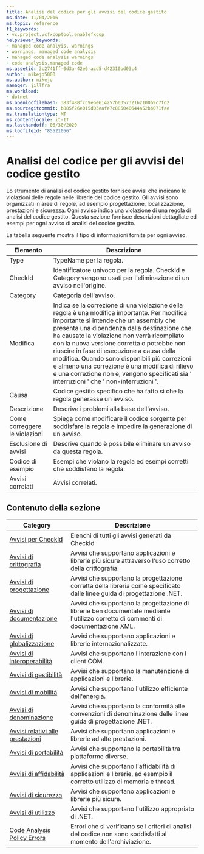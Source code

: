 ```yaml
---
title: Analisi del codice per gli avvisi del codice gestito
ms.date: 11/04/2016
ms.topic: reference
f1_keywords:
- vc.project.vcfxcoptool.enablefxcop
helpviewer_keywords:
- managed code analyis, warnings
- warnings, managed code analysis
- managed code analysis warnings
- code analysis,managed code
ms.assetid: 3c2741ff-0d3a-42e6-acd5-d42310bd03c4
author: mikejo5000
ms.author: mikejo
manager: jillfra
ms.workload:
- dotnet
ms.openlocfilehash: 383f488fcc9ebe614257b035732162100b9c7fd2
ms.sourcegitcommit: b885f26e015d03eafe7c885040644a52bb071fae
ms.translationtype: MT
ms.contentlocale: it-IT
ms.lasthandoff: 06/30/2020
ms.locfileid: "85521056"
---
```

# <a name="code-analysis-for-managed-code-warnings"></a>Analisi del codice per gli avvisi del codice gestito
Lo strumento di analisi del codice gestito fornisce avvisi che indicano le violazioni delle regole nelle librerie del codice gestito. Gli avvisi sono organizzati in aree di regole, ad esempio progettazione, localizzazione, prestazioni e sicurezza. Ogni avviso indica una violazione di una regola di analisi del codice gestito. Questa sezione fornisce descrizioni dettagliate ed esempi per ogni avviso di analisi del codice gestito.

 La tabella seguente mostra il tipo di informazioni fornite per ogni avviso.

|Elemento|Descrizione|
|----------|-----------------|
|Type|TypeName per la regola.|
|CheckId|Identificatore univoco per la regola. CheckId e Category vengono usati per l'eliminazione di un avviso nell'origine.|
|Category|Categoria dell'avviso.|
|Modifica|Indica se la correzione di una violazione della regola è una modifica importante. Per modifica importante si intende che un assembly che presenta una dipendenza dalla destinazione che ha causato la violazione non verrà ricompilato con la nuova versione corretta o potrebbe non riuscire in fase di esecuzione a causa della modifica. Quando sono disponibili più correzioni e almeno una correzione è una modifica di rilievo e una correzione non è, vengono specificati sia ' interruzioni ' che ' non-interruzioni '.|
|Causa|Codice gestito specifico che ha fatto sì che la regola generasse un avviso.|
|Descrizione|Descrive i problemi alla base dell'avviso.|
|Come correggere le violazioni|Spiega come modificare il codice sorgente per soddisfare la regola e impedire la generazione di un avviso.|
|Esclusione di avvisi|Descrive quando è possibile eliminare un avviso da questa regola.|
|Codice di esempio|Esempi che violano la regola ed esempi corretti che soddisfano la regola.|
|Avvisi correlati|Avvisi correlati.|

## <a name="in-this-section"></a>Contenuto della sezione

|Category|Descrizione|
|-|-|
|[Avvisi per CheckId](../code-quality/code-analysis-warnings-for-managed-code-by-checkid.md)|Elenchi di tutti gli avvisi generati da CheckId|
|[Avvisi di crittografia](../code-quality/cryptography-warnings.md)|Avvisi che supportano applicazioni e librerie più sicure attraverso l'uso corretto della crittografia.|
|[Avvisi di progettazione](../code-quality/design-warnings.md)|Avvisi che supportano la progettazione corretta della libreria come specificato dalle linee guida di progettazione .NET.|
|[Avvisi di documentazione](../code-quality/documentation-warnings.md)|Avvisi che supportano la progettazione di librerie ben documentate mediante l'utilizzo corretto di commenti di documentazione XML.|
|[Avvisi di globalizzazione](../code-quality/globalization-warnings.md)|Avvisi che supportano applicazioni e librerie internazionalizzate.|
|[Avvisi di interoperabilità](../code-quality/interoperability-warnings.md)|Avvisi che supportano l'interazione con i client COM.|
|[Avvisi di gestibilità](../code-quality/maintainability-warnings.md)|Avvisi che supportano la manutenzione di applicazioni e librerie.|
|[Avvisi di mobilità](../code-quality/mobility-warnings.md)|Avvisi che supportano l'utilizzo efficiente dell'energia.|
|[Avvisi di denominazione](../code-quality/naming-warnings.md)|Avvisi che supportano la conformità alle convenzioni di denominazione delle linee guida di progettazione .NET.|
|[Avvisi relativi alle prestazioni](../code-quality/performance-warnings.md)|Avvisi che supportano applicazioni e librerie ad alte prestazioni.|
|[Avvisi di portabilità](../code-quality/portability-warnings.md)|Avvisi che supportano la portabilità tra piattaforme diverse.|
|[Avvisi di affidabilità](../code-quality/reliability-warnings.md)|Avvisi che supportano l'affidabilità di applicazioni e librerie, ad esempio il corretto utilizzo di memoria e thread.|
|[Avvisi di sicurezza](../code-quality/security-warnings.md)|Avvisi che supportano applicazioni e librerie più sicure.|
|[Avvisi di utilizzo](../code-quality/usage-warnings.md)|Avvisi che supportano l'utilizzo appropriato di .NET.|
|[Code Analysis Policy Errors](../code-quality/code-analysis-policy-errors.md)|Errori che si verificano se i criteri di analisi del codice non sono soddisfatti al momento dell'archiviazione.|
